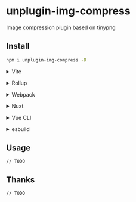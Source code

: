 # unplugin-img-compress
Image compression plugin based on tinypng


## Install

```bash
npm i unplugin-img-compress -D
```

<details>
<summary>Vite</summary><br>

```ts
// vite.config.ts
// TODO
```

<br></details>

<details>
<summary>Rollup</summary><br>

```ts
// rollup.config.js
// TODO
```

<br></details>


<details>
<summary>Webpack</summary><br>

```ts
// webpack.config.js
// TODO
```

<br></details>

<details>
<summary>Nuxt</summary><br>

```ts
// nuxt.config.js
// TODO
```

> This module works for both Nuxt 2 and [Nuxt Vite](https://github.com/nuxt/vite)

<br></details>

<details>
<summary>Vue CLI</summary><br>

```ts
// vue.config.js
// TODO
```

<br></details>

<details>
<summary>esbuild</summary><br>

```ts
// esbuild.config.js
// TODO
```

<br></details>

## Usage
```
// TODO
```

## Thanks
```
// TODO
```